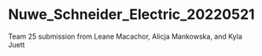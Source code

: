 # Nuwe_Schneider_Electric_20220521
Team 25 submission from Leane Macachor, Alicja Mankowska, and Kyla Juett 
